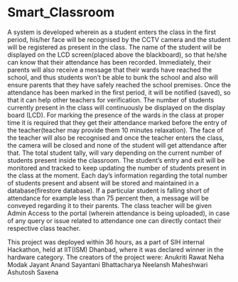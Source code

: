 # Smart_Classroom
A system is developed wherein as a student enters the class in the first period, his/her face will be recognised by the CCTV camera and the student will be registered as present in the class. The name of the student will be displayed on the LCD screen(placed above the blackboard), so that he/she can know that their attendance has been recorded. Immediately, their parents will also receive a message that their wards have reached the school, and thus students won’t be able to bunk the school and also will ensure parents that they have safely reached the school premises.
Once the attendance has been marked in the first period, it will be notified (saved), so that it can help other teachers for verification. The number of students currently present in the class will continuously be displayed on the display board (LCD). For marking the presence of the wards in the class at proper time it is required that they get their attendance marked before the entry of the teacher(teacher may provide them 10 minutes relaxation). The face of the teacher will also be recognised and once the teacher enters the class, the camera will be closed and none of the student will get attendance after that. The total student tally, will vary depending on the current number of students present inside the classroom. The student’s entry and exit will be monitored and tracked to keep updating the number of students present in the class at the moment. 
Each day’s information regarding the total number of students present and absent will be stored and maintained in a database(firestore database). If a particular student is falling short of attendance for example less than 75 percent then, a message will be conveyed regarding it to their parents.
The class teacher will be given Admin Access to the portal (wherein attendance is being uploaded), in case of any query or issue related to attendance one can directly contact their respective class teacher.

This project was deployed within 36 hours, as a part of SIH internal Hackathon, held at IIT(ISM) Dhanbad, where it was declared winner in the hardware category.
The creators of the project were:
Anukriti Rawat
Neha Modak
Jayant Anand
Sayantani Bhattacharya
Neelansh Maheshwari
Ashutosh Saxena

